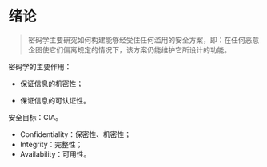 # 绪论

> 密码学主要研究如何构建能够经受住任何滥用的安全方案，即：在任何恶意企图使它们偏离规定的情况下，该方案仍能维护它所设计的功能。

密码学的主要作用：

- 保证信息的机密性；

- 保证信息的可认证性。

安全目标：CIA。

- Confidentiality：保密性、机密性；
- Integrity：完整性；
- Availability：可用性。